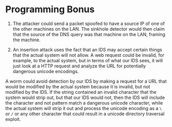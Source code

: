 # Programming Bonus

1. The attacker could send a packet spoofed to have a source IP of one of the other machines on the LAN. The sinkhole detector would then claim that the source of the DNS query was that machine on the LAN, framing the machine.

2. An insertion attack uses the fact that an IDS may accept certain things that the actual system will not allow. A web request could be invalid, for example, to the actual system, but in terms of what our IDS sees, it will just look at a HTTP request and analyze the URL for potentially dangerous unicode encodings.

A worm could avoid detection by our IDS by making a request for a URL that would be modified by the actual system because it is invalid, but not modified by the IDS. If the string contained an invalid character that the system would strip out, but that our IDS would not, then the IDS will include the character and not pattern match a dangerous unicode character, while the actual system will strip it out and process the unicode encoding as a `\` or `/` or any other character that could result in a unicode directory traversal exploit.
